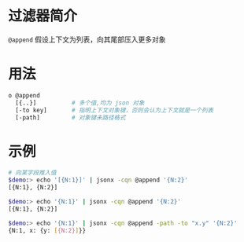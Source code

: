 # 过滤器简介

`@append` 假设上下文为列表，向其尾部压入更多对象

# 用法

```bash
o @append
  [{..}]          # 多个值,均为 json 对象
  [-to key]       # 指明上下文对象键，否则会认为上下文就是一个列表
  [-path]         # 对象键未路径格式
```

# 示例

```bash
# 向某字段推入值
$demo:> echo '[{N:1}]' | jsonx -cqn @append '{N:2}'
[{N:1}, {N:2}]

$demo:> echo '{N:1}' | jsonx -cqn @append '{N:2}'
[{N:1}, {N:2}]

$demo:> echo '{N:1}' | jsonx -cqn @append -path -to "x.y" '{N:2}'
{N:1, x: {y: [{N:2}]}}
```

